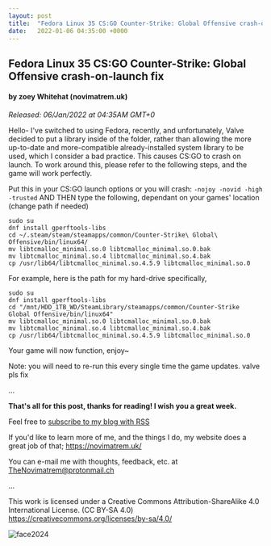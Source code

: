 ```yaml
---
layout: post
title:  "Fedora Linux 35 CS:GO Counter-Strike: Global Offensive crash-on-launch fix"
date:   2022-01-06 04:35:00 +0000
---
```

## Fedora Linux 35 CS:GO Counter-Strike: Global Offensive crash-on-launch fix
#### by zoey Whitehat (novimatrem.uk)
*Released: 06/Jan/2022 at 04:35AM GMT+0*

Hello- I've switched to using Fedora, recently, and unfortunately, Valve decided to put a library inside of the folder, rather than allowing the more up-to-date and more-compatible already-installed system library to be used, which I consider a bad practice. This causes CS:GO to crash on launch. To work around this, please refer to the following steps, and the game will work perfectly.

Put this in your CS:GO launch options or you will crash: ``-nojoy -novid -high -trusted``
AND THEN type the following, dependant on your games' location (change path if needed)
```
sudo su
dnf install gperftools-libs
cd ~/.steam/steam/steamapps/common/Counter-Strike\ Global\ Offensive/bin/linux64/
mv libtcmalloc_minimal.so.0 libtcmalloc_minimal.so.0.bak
mv libtcmalloc_minimal.so.4 libtcmalloc_minimal.so.4.bak
cp /usr/lib64/libtcmalloc_minimal.so.4.5.9 libtcmalloc_minimal.so.0
```

For example, here is the path for my hard-drive specifically,
```
sudo su
dnf install gperftools-libs
cd "/mnt/HDD_1TB_WD/SteamLibrary/steamapps/common/Counter-Strike Global Offensive/bin/linux64"
mv libtcmalloc_minimal.so.0 libtcmalloc_minimal.so.0.bak
mv libtcmalloc_minimal.so.4 libtcmalloc_minimal.so.4.bak
cp /usr/lib64/libtcmalloc_minimal.so.4.5.9 libtcmalloc_minimal.so.0
```

Your game will now function, enjoy~

Note: you will need to re-run this every single time the game updates.
valve pls fix

...

**That's all for this post, thanks for reading! I wish you a great week.**

Feel free to <a href="https://novimatrem.gitlab.io/blog/feed.xml" target="_blank">subscribe to my blog with RSS</a>

If you'd like to learn more of me, and the things I do, my website does a great job of that; <a href="https://novimatrem.uk/" target="_blank">https://novimatrem.uk/</a>

You can e-mail me with thoughts, feedback, etc. at [TheNovimatrem@protonmail.ch](mailto:TheNovimatrem@protonmail.ch)

...

This work is licensed under a Creative Commons Attribution-ShareAlike 4.0 International License. (CC BY-SA 4.0)
<a href="https://creativecommons.org/licenses/by-sa/4.0/" target="_blank">https://creativecommons.org/licenses/by-sa/4.0/</a>

![face2024](https://gitlab.com/Novimatrem/blog/-/raw/master/face2024.png)
